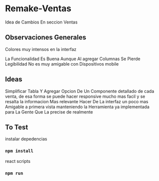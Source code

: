 # Remake-Ventas

Idea de Cambios En seccion Ventas

## Observaciones Generales

Colores muy intensos en la interfaz

La Funcionalidad Es Buena Aunque Al agregar Columnas Se Pierde Legibilidad 
No es muy amigable con Dispositivos mobile

## Ideas
Simplificar Tabla Y Agregar Opcion De Un Componente detallado de cada venta, de esa forma se puede hacer responsive mucho mas facil y se resalta la informacion Mas relevante 
Hacer De La interfaz un poco mas Amigable a primera vista manteniendo la Herramienta ya implementada para La Gente Que La precise de realmente 

## To Test

instalar depedencias 
### `npm install`

react scripts
### `npm run`
